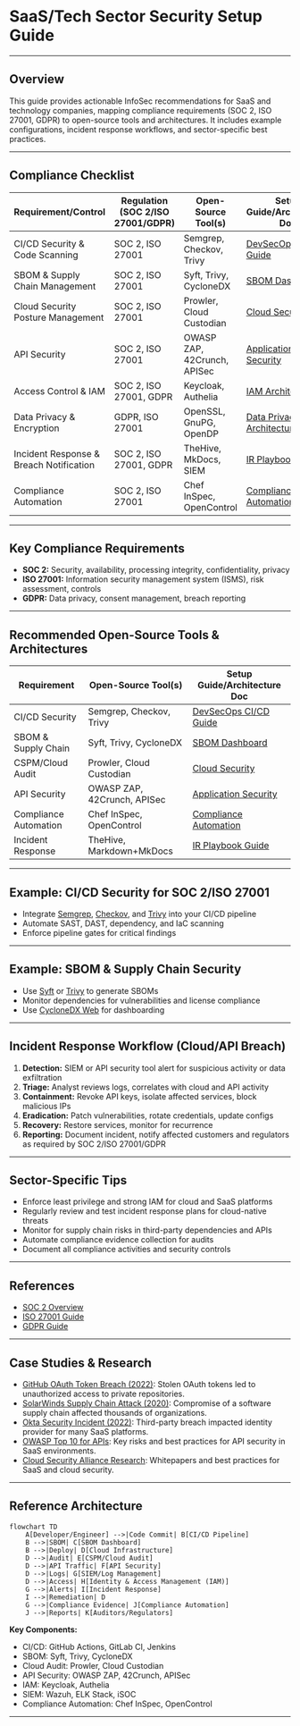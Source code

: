 # SaaS/Tech Sector Security Setup Guide

---

## Overview
This guide provides actionable InfoSec recommendations for SaaS and technology companies, mapping compliance requirements (SOC 2, ISO 27001, GDPR) to open-source tools and architectures. It includes example configurations, incident response workflows, and sector-specific best practices.

---

## Compliance Checklist
| Requirement/Control                | Regulation (SOC 2/ISO 27001/GDPR) | Open-Source Tool(s)         | Setup Guide/Architecture Doc                |
|------------------------------------|-----------------------------------|-----------------------------|---------------------------------------------|
| CI/CD Security & Code Scanning     | SOC 2, ISO 27001                  | Semgrep, Checkov, Trivy     | [DevSecOps CI/CD Guide](../setup_guides/devsecops_ci_cd_pipeline.md) |
| SBOM & Supply Chain Management     | SOC 2, ISO 27001                  | Syft, Trivy, CycloneDX      | [SBOM Dashboard](../setup_guides/sbom_dashboard.md)                |
| Cloud Security Posture Management  | SOC 2, ISO 27001                  | Prowler, Cloud Custodian    | [Cloud Security](../architecture/cloud_security.md)                 |
| API Security                       | SOC 2, ISO 27001                  | OWASP ZAP, 42Crunch, APISec | [Application Security](../architecture/application_security.md)      |
| Access Control & IAM               | SOC 2, ISO 27001, GDPR            | Keycloak, Authelia          | [IAM Architecture](../architecture/iam.md)  |
| Data Privacy & Encryption          | GDPR, ISO 27001                   | OpenSSL, GnuPG, OpenDP      | [Data Privacy Architecture](../architecture/data_privacy.md)         |
| Incident Response & Breach Notification | SOC 2, ISO 27001, GDPR      | TheHive, MkDocs, SIEM       | [IR Playbook Guide](../setup_guides/incident_response_playbook.md)   |
| Compliance Automation              | SOC 2, ISO 27001                  | Chef InSpec, OpenControl    | [Compliance Automation](../setup_guides/compliance_automation.md)   |

---

## Key Compliance Requirements
- **SOC 2:** Security, availability, processing integrity, confidentiality, privacy
- **ISO 27001:** Information security management system (ISMS), risk assessment, controls
- **GDPR:** Data privacy, consent management, breach reporting

---

## Recommended Open-Source Tools & Architectures
| Requirement                | Open-Source Tool(s)         | Setup Guide/Architecture Doc                |
|----------------------------|-----------------------------|---------------------------------------------|
| CI/CD Security             | Semgrep, Checkov, Trivy     | [DevSecOps CI/CD Guide](../setup_guides/devsecops_ci_cd_pipeline.md) |
| SBOM & Supply Chain        | Syft, Trivy, CycloneDX      | [SBOM Dashboard](../setup_guides/sbom_dashboard.md)                |
| CSPM/Cloud Audit           | Prowler, Cloud Custodian    | [Cloud Security](../architecture/cloud_security.md)                 |
| API Security               | OWASP ZAP, 42Crunch, APISec| [Application Security](../architecture/application_security.md)      |
| Compliance Automation      | Chef InSpec, OpenControl    | [Compliance Automation](../setup_guides/compliance_automation.md)   |
| Incident Response          | TheHive, Markdown+MkDocs    | [IR Playbook Guide](../setup_guides/incident_response_playbook.md)   |

---

## Example: CI/CD Security for SOC 2/ISO 27001
- Integrate [Semgrep](https://semgrep.dev/), [Checkov](https://www.checkov.io/), and [Trivy](https://aquasecurity.github.io/trivy/) into your CI/CD pipeline
- Automate SAST, DAST, dependency, and IaC scanning
- Enforce pipeline gates for critical findings

---

## Example: SBOM & Supply Chain Security
- Use [Syft](https://github.com/anchore/syft) or [Trivy](https://aquasecurity.github.io/trivy/) to generate SBOMs
- Monitor dependencies for vulnerabilities and license compliance
- Use [CycloneDX Web](https://github.com/CycloneDX/cyclonedx-web) for dashboarding

---

## Incident Response Workflow (Cloud/API Breach)
1. **Detection:** SIEM or API security tool alert for suspicious activity or data exfiltration
2. **Triage:** Analyst reviews logs, correlates with cloud and API activity
3. **Containment:** Revoke API keys, isolate affected services, block malicious IPs
4. **Eradication:** Patch vulnerabilities, rotate credentials, update configs
5. **Recovery:** Restore services, monitor for recurrence
6. **Reporting:** Document incident, notify affected customers and regulators as required by SOC 2/ISO 27001/GDPR

---

## Sector-Specific Tips
- Enforce least privilege and strong IAM for cloud and SaaS platforms
- Regularly review and test incident response plans for cloud-native threats
- Monitor for supply chain risks in third-party dependencies and APIs
- Automate compliance evidence collection for audits
- Document all compliance activities and security controls

---

## References
- [SOC 2 Overview](https://www.aicpa.org/resources/article/soc-2-report-explained)
- [ISO 27001 Guide](https://www.iso.org/isoiec-27001-information-security.html)
- [GDPR Guide](https://gdpr.eu/) 

---

## Case Studies & Research

- [GitHub OAuth Token Breach (2022)](https://github.blog/2022-04-15-security-alert-stolen-oauth-user-tokens/): Stolen OAuth tokens led to unauthorized access to private repositories.
- [SolarWinds Supply Chain Attack (2020)](https://www.cisa.gov/news-events/news/solarwinds-supply-chain-compromise): Compromise of a software supply chain affected thousands of organizations.
- [Okta Security Incident (2022)](https://www.okta.com/blog/2022/03/okta-security-incident/): Third-party breach impacted identity provider for many SaaS platforms.
- [OWASP Top 10 for APIs](https://owasp.org/www-project-api-security/): Key risks and best practices for API security in SaaS environments.
- [Cloud Security Alliance Research](https://cloudsecurityalliance.org/research/): Whitepapers and best practices for SaaS and cloud security.

---

## Reference Architecture

```mermaid
flowchart TD
    A[Developer/Engineer] -->|Code Commit| B[CI/CD Pipeline]
    B -->|SBOM| C[SBOM Dashboard]
    B -->|Deploy| D[Cloud Infrastructure]
    D -->|Audit| E[CSPM/Cloud Audit]
    D -->|API Traffic| F[API Security]
    D -->|Logs| G[SIEM/Log Management]
    D -->|Access| H[Identity & Access Management (IAM)]
    G -->|Alerts| I[Incident Response]
    I -->|Remediation| D
    G -->|Compliance Evidence| J[Compliance Automation]
    J -->|Reports| K[Auditors/Regulators]
```

**Key Components:**
- CI/CD: GitHub Actions, GitLab CI, Jenkins
- SBOM: Syft, Trivy, CycloneDX
- Cloud Audit: Prowler, Cloud Custodian
- API Security: OWASP ZAP, 42Crunch, APISec
- IAM: Keycloak, Authelia
- SIEM: Wazuh, ELK Stack, iSOC
- Compliance Automation: Chef InSpec, OpenControl

--- 